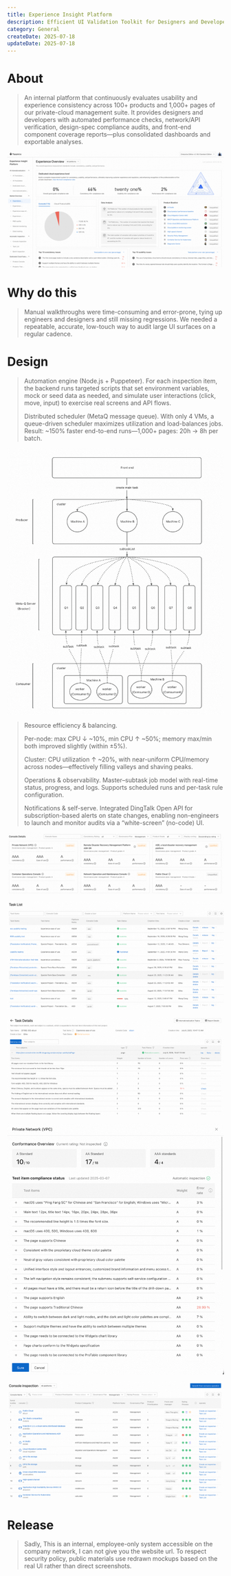 ```yaml
---
title: Experience Insight Platform
description: Efficient UI Validation Toolkit for Designers and Developers
category: General
createDate: 2025-07-18
updateDate: 2025-07-18
---
```


# About

> An internal platform that continuously evaluates usability and experience consistency across 100+ products and 1,000+ pages of our private-cloud management suite. It provides designers and developers with automated performance checks, network/API verification, design-spec compliance audits, and front-end component coverage reports—plus consolidated dashboards and exportable analyses.

![About](./about.png)

# Why do this

> Manual walkthroughs were time-consuming and error-prone, tying up engineers and designers and still missing regressions. We needed a repeatable, accurate, low-touch way to audit large UI surfaces on a regular cadence.

# Design

> Automation engine (Node.js + Puppeteer). For each inspection item, the backend runs targeted scripts that set environment variables, mock or seed data as needed, and simulate user interactions (click, move, input) to exercise real screens and API flows.
>
> Distributed scheduler (MetaQ message queue). With only 4 VMs, a queue-driven scheduler maximizes utilization and load-balances jobs. Result: ~150% faster end-to-end runs—1,000+ pages: 20h → 8h per batch.

![Design](./design.png)

>
> Resource efficiency & balancing.
>
> Per-node: max CPU ↓ ~10%, min CPU ↑ ~50%; memory max/min both improved slightly (within ±5%).
>
> Cluster: CPU utilization ↑ ~20%, with near-uniform CPU/memory across nodes—effectively filling valleys and shaving peaks.
>
> Operations & observability. Master–subtask job model with real-time status, progress, and logs. Supports scheduled runs and per-task rule configuration.
>
> Notifications & self-serve. Integrated DingTalk Open API for subscription-based alerts on state changes, enabling non-engineers to launch and monitor audits via a “white-screen” (no-code) UI.

![About1](./about1.png)

![About2](./about2.png)

![About3](./about3.png)

![About4](./about4.png)

![About5](./about5.png)

# Release

> Sadly, This is an internal, employee-only system accessible on the company network, I can not give you the website url. To respect security policy, public materials use redrawn mockups based on the real UI rather than direct screenshots.

